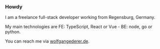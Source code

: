 ### Howdy

I am a freelance full-stack developer working from Regensburg, Germany.

My main technologies are FE: TypeScript, React or Vue - BE: node, go or python.

You can reach me via [wolfgangederer.de](https://www.wolfgangederer.de).

